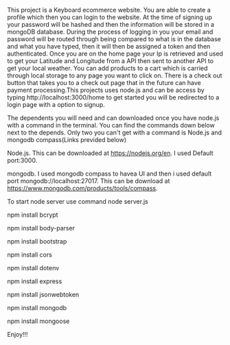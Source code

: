 This project is a Keyboard ecommerce website.  You are able to create a profile which then you can login to the website. At the time of signing up your password will be hashed and then the information will be stored in a mongoDB database. During the process of logging in you your email and password will be routed through being compared to what is in the database and what you have typed, then it will then be assigned a token and then authenticated.  Once you are on the home page your Ip is retrieved and used to get your Latitude and Longitude from a API then sent to another API to get your local weather.  You can add products to a cart which is carried through local storage to any page you want to click on.  There is a check out button that takes you to a check out page that in the future can have payment processing.This projects uses node.js and can be access by typing http://localhost:3000/home to get started you will be redirected to a login page with a option to signup.

The dependents you will need and can downloaded once you have node.js with a command in the terminal.  You can find the commands down below next to the depends.  Only two you can't get with a command is Node.js and mongodb compass(Links previded below) 

Node.js.  This can be downloaded at https://nodejs.org/en.  I used Default port:3000.

mongodb.  I used mongodb compass to havea UI and then i used default port mongodb://localhost:27017. This can be download at https://www.mongodb.com/products/tools/compass.

To start node server use command node server.js

npm install bcrypt

npm install body-parser

npm install bootstrap

npm install cors

npm install dotenv

npm install express

npm install jsonwebtoken

npm install mongodb

npm install mongoose 

Enjoy!!!
